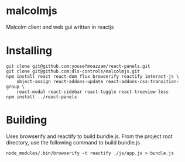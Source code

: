 # malcolmjs
Malcolm client and web gui written in reactjs

# Installing

    git clone git@github.com:yousefmoazzam/react-panels.git
    git clone git@github.com:dls-controls/malcolmjs.git
    npm install react react-dom flux browserify reactify interact-js \
        object-assign react-addons-update react-addons-css-transition-group \
        react-modal react-sidebar react-toggle react-treeview less
    npm install ../react-panels

# Building

Uses browserify and reactify to build bundle.js.
From the project root directory, use the following command to build bundle.js

    node_modules/.bin/browserify -t reactify ./js/app.js > bundle.js
